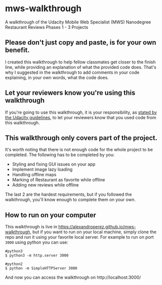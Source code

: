 # mws-walkthrough
A walkthrough of the Udacity Mobile Web Specialist (MWS) Nanodegree Restaurant Reviews Phases 1 - 3 Projects

## Please don't just copy and paste, is for your own benefit.

I created this walkthrough to help fellow classmates get closer to the finish line, while providing an explanation of what the provided code does. That's why I suggested in the walkthrough to add comments in your code explaining, in your own words, what the code does.

## Let your reviewers know you're using this walkthrough

If you're going to use this walkthrough, it is your responsibility, as [stated by the Udacity guidelines](https://udacity.zendesk.com/hc/en-us/articles/360001451091-What-is-plagiarism-), to let your reviewers know that you used code from this walkthrough.

## This walkthrough only covers part of the project.

It's worth noting that there is not enough code for the whole project to be completed. The following has to be completed by you:

* Styling and fixing GUI issues on your app
* Implement image lazy loading
* Handling offline maps
* Marking of Restaurant as favorite while offline
* Adding new reviews while offline

The last 2 are the hardest requirements, but if you followed the walkthrough, you'll know enough to complete them on your own.

## How to run on your computer

This walkthrough is live in https://alexandroperez.github.io/mws-walkthrough, but if you want to run on your local machine, simply clone the repo and run it using your favorite local server. For example to run on port `3000` using python you can use:
```
#python3
$ python3 -m http.server 3000

#python2
$ python -m SimpleHTTPServer 3000
```
And now you can access the walkthrough on http://localhost:3000/
